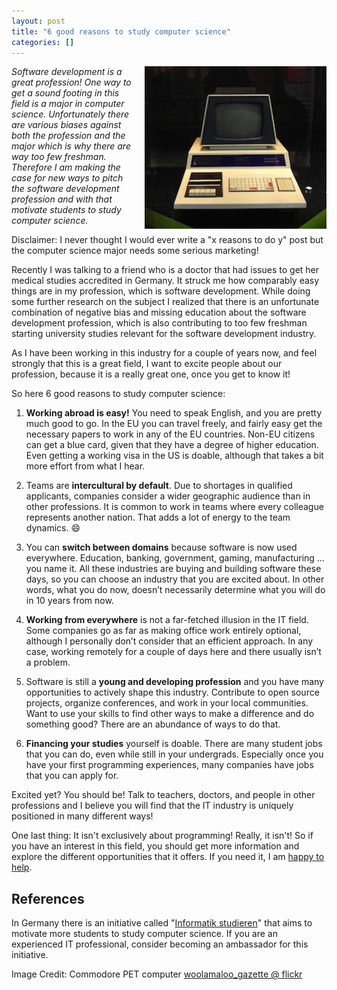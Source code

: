 ```yaml
---
layout: post
title: "6 good reasons to study computer science"
categories: []
---
```


<img src="/images/code2.jpg" style="float: right; margin-left:20px; height:260px;">

*Software development is a great profession! One way to get a sound footing in this field is a major in computer science. Unfortunately there are various biases against both the profession and the major which is why there are way too few freshman. Therefore I am making the case for new ways to pitch the software development profession and with that motivate students to study computer science.*

Disclaimer: I never thought I would ever write a "x reasons to do y" post but the computer science major needs some serious marketing!

Recently I was talking to a friend who is a doctor that had issues to get her medical studies accredited in Germany. It struck me how comparably easy things are in my profession, which is software development. While doing some further research on the subject I realized that there is an unfortunate combination of negative bias and missing education about the software development profession, which is also contributing to too few freshman starting university studies relevant for the software development industry.

As I have been working in this industry for a couple of years now, and feel strongly that this is a great field, I want to excite people about our profession, because it is a really great one, once you get to know it!

So here 6 good reasons to study computer science:

1. **Working abroad is easy!** You need to speak English, and you are pretty much good to go. In the EU you can travel freely, and fairly easy get the necessary papers to work in any of the EU countries. Non-EU citizens can get a blue card, given that they have a degree of higher education. Even getting a working visa in the US is doable, although that takes a bit more effort from what I hear.

1. Teams are **intercultural by default**. Due to shortages in qualified applicants, companies consider a wider geographic audience than in other professions. It is common to work in teams where every colleague represents another nation. That adds a lot of energy to the team dynamics. :smile:

1. You can **switch between domains** because software is now used everywhere. Education, banking, government, gaming, manufacturing … you name it. All these industries are buying and building software these days, so you can choose an industry that you are excited about. In other words, what you do now, doesn’t necessarily determine what you will do in 10 years from now.

1. **Working from everywhere** is not a far-fetched illusion in the IT field. Some companies go as far as making office work entirely optional, although I personally don’t consider that an efficient approach. In any case, working remotely for a couple of days here and there usually isn’t a problem.

1. Software is still a **young and developing profession** and you have many opportunities to actively shape this industry. Contribute to open source projects, organize conferences, and work in your local communities. Want to use your skills to find other ways to make a difference and do something good? There are an abundance of ways to do that.

1. **Financing your studies** yourself is doable. There are many student jobs that you can do, even while still in your undergrads. Especially once you have your first programming experiences, many companies have jobs that you can apply for.

Excited yet? You should be! Talk to teachers, doctors, and people in other professions and I believe you will find that the IT industry is uniquely positioned in many different ways!

One last thing: It isn't exclusively about programming! Really, it isn't! So if you have an interest in this field, you should get more information and explore the different opportunities that it offers. If you need it, I am [happy to help](https://twitter.com/sebastianspier).


## References

In Germany there is an initiative called "[Informatik studieren](http://www.informatik-studieren.de)" that aims to motivate more students to study computer science. If you are an experienced IT professional, consider becoming an ambassador for this initiative.

Image Credit:
Commodore PET computer [woolamaloo_gazette @ flickr](https://www.flickr.com/photos/woolamaloo_gazette/6238597508/)
